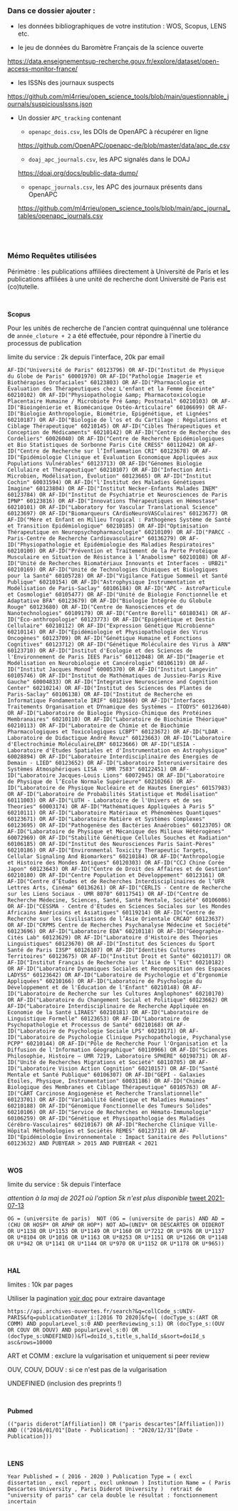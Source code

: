 ### Dans ce dossier ajouter :

* les données bibliographiques de votre institution : WOS, Scopus, LENS etc.

* le jeu de données du Baromètre Français de la science ouverte 

https://data.enseignementsup-recherche.gouv.fr/explore/dataset/open-access-monitor-france/

* les ISSNs des journaux suspects

https://github.com/ml4rrieu/open_science_tools/blob/main/questionnable_journals/suspiciousIssns.json


* Un dossier `APC_tracking` contenant 


	* `openapc_dois.csv`, les DOIs de OpenAPC à récupérer en ligne

	https://github.com/OpenAPC/openapc-de/blob/master/data/apc_de.csv


	* `doaj_apc_journals.csv`, les APC signalés dans le DOAJ

	https://doaj.org/docs/public-data-dump/


	* `openapc_journals.csv`, les APC des journaux présents dans OpenAPC

	https://github.com/ml4rrieu/open_science_tools/blob/main/apc_journal_tables/openapc_journals.csv



<br /><br />

### Mémo Requêtes utilisées

Périmètre : les publications affiliées directement à Université de Paris et les publications affiliées à une unité de recherche dont Université de Paris est (co)tutelle. 


<br />

**Scopus**

Pour les unités de recherche de l'ancien contrat quinquénnal une tolérance de `année_cloture + 2` a été effectuée, pour répondre à l'inertie du processus de publication

limite du service : 2k depuis l'interface, 20k par email

`
AF-ID("Université de Paris" 60123796) OR AF-ID("Institut de Physique du Globe de Paris" 60001970) OR AF-ID("Pathologie Imagerie et Biothérapies Orofaciales" 60123803) OR AF-ID("Pharmacologie et Évaluation des Thérapeutiques chez L'enfant et la Femme Enceinte" 60210102) OR AF-ID("Physiopathologie &amp; Pharmacotoxicologie Placentaire Humaine / Microbiote Pré &amp; Postnatal" 60210103) OR AF-ID("Bioingénierie et Biomécanique Ostéo-Articulaire" 60106699) OR AF-ID("Biologie Anthropologie, Biométrie, Epigénétique, et Lignées" 60210187) OR AF-ID("Biologie de l'os et du Cartilage : Régulations et Ciblage Thérapeutique" 60210145) OR AF-ID("Cibles Thérapeutiques et Conception de Médicaments" 60210142) OR AF-ID("Centre de Recherche des Cordeliers" 60026040) OR AF-ID("Centre de Recherche Epidémiologiques et Bio Statistiques de Sorbonne Paris Cité CRESS" 60112042) OR AF-ID("Centre de Recherche sur l’Inflammation CRI" 60123678) OR AF-ID("Epidémiologie Clinique et Evaluation Economique Appliquées aux Populations Vulnérables" 60123713) OR AF-ID("Génomes Biologie Cellulaire et Thérapeutique" 60210107) OR AF-ID("Infection Anti-Microbien, Modélisation, Évolution" 60123665) OR AF-ID("Institut Cochin" 60031594) OR AF-ID("l'Institut des Maladies Génétiques Imagine" 60123804) OR AF-ID("Institut Necker-Enfants Malades INEM" 60123784) OR AF-ID("Institut de Psychiatrie et Neurosciences de Paris IPNP" 60123816) OR AF-ID("Innovations Thérapeutiques en Hémostase" 60210101) OR AF-ID("Laboratory for Vascular Translational Science" 60123697) OR AF-ID("Biomarqueurs CArdioNeuroVASCulaires" 60123677) OR AF-ID("Mère et Enfant en Milieu Tropical : Pathogènes Système de Santé et Transition Epidémiologique" 60210185) OR AF-ID("Optimisation Thérapeutique en Neuropsychopharmacologie" 60210109) OR AF-ID("PARCC - Paris-Centre de Recherche Cardiovasculaire" 60136279) OR AF-ID("Physiopathologie et Epidémiologie des Maladies Respiratoires" 60210100) OR AF-ID("Prévention et Traitement de la Perte Protéique Musculaire en Situation de Résistance à l’Anabolisme" 60210108) OR AF-ID("Unité de Recherches Biomatériaux Innovants et Interfaces - URB2i" 60210169) OR AF-ID("Unité de Technologies Chimiques et Biologiques pour la Santé" 60105728) OR AF-ID("Vigilance Fatigue Sommeil et Santé Publique" 60210154) OR AF-ID("Astrophysique Instrumentation et Modélisation de Paris-Saclay" 60106184) OR AF-ID("APC - AstroParticule et Cosmologie" 60105477) OR AF-ID("Unité de Biologie Fonctionnelle et Adaptative BFA" 60123679) OR AF-ID("Biologie Intégrée du Globule Rouge" 60123680) OR AF-ID("Centre de Nanosciences et de Nanotechnologies" 60109179) OR AF-ID("Centre Borelli" 60180341) OR AF-ID("Éco-anthropologie" 60123773) OR AF-ID("Epigénétique et Destin Cellulaire" 60210112) OR AF-ID("Expression Génétique Microbienne" 60210114) OR AF-ID("Epidémiologie et Physiopathologie des Virus Oncogènes" 60123709) OR AF-ID("Génétique Humaine et Fonctions Cognitives" 60123712) OR AF-ID("Génétique Moléculaire des Virus à ARN" 60123710) OR AF-ID("Institut d'Ecologie et des Sciences de l'Environnement de Paris IEES Paris" 60112048) OR AF-ID("Imagerie et Modélisation en Neurobiologie et Cancérologie" 60106119) OR AF-ID("Institut Jacques Monod" 60005370) OR AF-ID("Institut Langevin" 60105746) OR AF-ID("Institut de Mathématiques de Jussieu-Paris Rive Gauche" 60004833) OR AF-ID("Integrative Neuroscience and Cognition Center" 60210214) OR AF-ID("Institut des Sciences des Plantes de Paris-Saclay" 60106138) OR AF-ID("Institut de Recherche en Informatique Fondamentale IRIF" 60123660) OR AF-ID("Interfaces Traitements Organisation et DYnamique des Systèmes – ITODYS" 60123640) OR AF-ID("Laboratoire de Biologie Physico-Chimique des Protéines Membranaires" 60210110) OR AF-ID("Laboratoire de Biochimie Théorique" 60210113) OR AF-ID("Laboratoire de Chimie et de Biochimie Pharmacologiques et Toxicologiques LCBPT" 60123672) OR AF-ID("LDAR - Laboratoire de Didactique André Revuz" 60123663) OR AF-ID("Laboratoire d'Electrochimie MoléculaireLEM" 60123666) OR AF-ID("LESIA - Laboratoire d'Etudes Spatiales et d'Instrumentation en Astrophysique" 60028894) OR AF-ID("Laboratoire Interdisciplinaire des Energies de Demain - LIED" 60123652) OR AF-ID("Laboratoire Interuniversitaire des Systèmes Atmosphériques LISA - UMR 7583" 60122451) OR AF-ID("Laboratoire Jacques-Louis Lions" 60072945) OR AF-ID("Laboratoire de Physique de l’Ecole Normale Supérieure" 60210266) OR AF-ID("Laboratoire de Physique Nucléaire et de Hautes Energies" 60157983) OR AF-ID("Laboratoire de Probabilités Statistique et Modélisation" 60111003) OR AF-ID("LUTH - Laboratoire de l'Univers et de ses Theories" 60003174) OR AF-ID("Mathématiques Appliquées à Paris 5" 60210111) OR AF-ID("Laboratoire Matériaux et Phénomènes Quantiques" 60123671) OR AF-ID("Laboratoire Matière et Systèmes Complexes" 60123695) OR AF-ID("Pathogenèse des Bactéries Anaérobies" 60123705) OR AF-ID("Laboratoire de Physique et Mécanique des Milieux Hétérogènes" 60072969) OR AF-ID("Stabilité Génétique Cellules Souches et Radiation" 60106185) OR AF-ID("Institut des Neurosciences Paris Saint-Pères" 60210186) OR AF-ID("Environmental Toxicity Therapeutic Targets, Cellular Signaling And Biomarkers" 60210184) OR AF-ID("Anthropologie et Histoire des Mondes Antiques" 60120303) OR AF-ID("CCJ Chine Corée Japon" 60123643) OR AF-ID("Centre de Droit des Affaires et de Gestion" 60210180) OR AF-ID("Centre Population et Développement" 60123161) OR AF-ID("Centre d’Études et de Recherches Interdisciplinaires de l’UFR Lettres Arts, Cinéma" 60136261) OR AF-ID("CERLIS - Centre de Recherche sur les Liens Sociaux - UMR 8070" 60117541) OR AF-ID("Centre de Recherche Médecine, Sciences, Santé, Santé Mentale, Société" 60106086) OR AF-ID("CESSMA - Centre d'Etudes en Sciences Sociales sur les Mondes Africains Américains et Asiatiques" 60119214) OR AF-ID("Centre de Recherche sur les Civilisations de l’Asie Orientale CRCAO" 60123637) OR AF-ID("CRPMS Centre de Recherches Psychanalyse Médecine et Société" 60123696) OR AF-ID("Laboratoire EDA" 60210118) OR AF-ID("Géographie-Cités Lab" 60123629) OR AF-ID("Laboratoire d'Histoire des Théories Linguistiques" 60123670) OR AF-ID("Institut des Sciences du Sport Santé de Paris I3SP" 60126107) OR AF-ID("Identités Cultures Territoires" 60123675) OR AF-ID("Institut Droit et Santé" 60210117) OR AF-ID("Institut Français de Recherche sur l’Asie de l’Est" 60210182) OR AF-ID("Laboratoire Dynamiques Sociales et Recomposition des Espaces LADYSS" 60123642) OR AF-ID("Laboratoire de Psychologie et d’Ergonomie Appliquées" 60210166) OR AF-ID("Laboratoire de Psychologie du Développement et de l'Éducation de l'Enfant" 60210148) OR AF-ID("Laboratoire de Recherche sur les Cultures Anglophones" 60210170) OR AF-ID("Laboratoire du Changement Social et Politique" 60123662) OR AF-ID("Laboratoire Interdisciplinaire de Recherche Appliquée en Economie de la Santé LIRAES" 60210181) OR AF-ID("Laboratoire de Linguistique Formelle" 60123653) OR AF-ID("Laboratoire de Psychopathologie et Processus de Santé" 60210168) OR AF-ID("Laboratoire de Psychologie Sociale LPS" 60210171) OR AF-ID("Laboratoire de Psychologie Clinique Psychopathologie, Psychanalyse PCPP" 60210144) OR AF-ID("Pôle de Recherche Pour l'Organisation et la Diffusion de l'Information Géographique" 60110966) OR AF-ID("Sciences Philosophie, Histoire – UMR 7219, Laboratoire SPHERE" 60198731) OR AF-ID("Unité de Recherches Migrations et Société" 60110705) OR AF-ID("Laboratoire Vision Action Cognition" 60210157) OR AF-ID("Santé Mentale et Santé Publique" 60106307) OR AF-ID("GEPI - Galaxies Etoiles, Physique, Instrumentation" 60031186) OR AF-ID("Chimie Biologique des Membranes et Ciblage Thérapeutique" 60105763) OR AF-ID("CART Carcinose Angiogenèse et Recherche Translationnelle" 60123701) OR AF-ID("Variabilité Génétique et Maladies Humaines" 60210188) OR AF-ID("Génomique Fonctionnelle des Tumeurs Solides" 60210106) OR AF-ID("Service de Recherches en Hémato-Immunologie" 60106259) OR AF-ID("Génétique et Physiopathologie des Maladies Cérébro-Vasculaires" 60210167) OR AF-ID("Recherche Clinique Ville-Hôpital Méthodologies et Sociétés REMES" 60123711) OR AF-ID("Epidémiologie Environnementale : Impact Sanitaire des Pollutions" 60123632) AND PUBYEAR > 2015 AND PUBYEAR < 2021 
`

<br />

**WOS**

limite du service : 5k depuis l'interface 

_attention à la maj de 2021 où l'option 5k n'est plus disponible_ [tweet 2021-07-13](https://twitter.com/ml4rrieu/status/1414933875030122503)


`
OG = (universite de paris)  NOT (OG = (universite de paris) AND AD = (CHU OR HOSP* OR APHP OR HOP*) NOT AD=(UNIV* OR DESCARTES OR DIDEROT OR U*1138 OR U*1153 OR U*1149 OR U*1160 OR U*7212 OR U*976 OR U*1137 OR U*8104 OR U*1016 OR U*1163 OR U*8253 OR U*1151 OR U*1266 OR U*1148 OR U*942 OR U*1141 OR U*1144 OR U*970 OR U*1152 OR U*1178 OR U*965))
`


<br />

**HAL**

limites : 10k par pages

Utiliser la  pagination [voir doc](https://api.archives-ouvertes.fr/docs/search/?#paging) pour extraire davantage

`https://api.archives-ouvertes.fr/search?&q=collCode_s:UNIV-PARIS&fq=publicationDateY_i:[2016 TO 2020]&fq=( (docType_s:(ART OR COMM) AND popularLevel_s:0 AND peerReviewing_s:1) OR (docType_s:(OUV OR COUV OR DOUV) AND popularLevel_s:0) OR (docType_s:UNDEFINED))&fl=doiId_s,title_s,halId_s&sort=doiId_s asc&rows=10000`

ART et COMM : exclure la vulgarisation et uniquement si peer review

OUV, COUV, DOUV : si ce n'est pas de la vulgarisation

UNDEFINIED (inclusion des preprints !)

<br />

**Pubmed**

`(("paris diderot"[Affiliation]) OR ("paris descartes"[Affiliation])) AND (("2016/01/01"[Date - Publication] : "2020/12/31"[Date - Publication]))
`

<br />

**LENS**

`
Year Published = ( 2016 - 2020 ) Publication Type = ( excl dissertation , excl report , excl unknown ) Institution Name = ( Paris Descartes University , Paris Diderot University ) 
	 retrait de "university of paris" car cela double le résultat : fonctionnement incertain
`